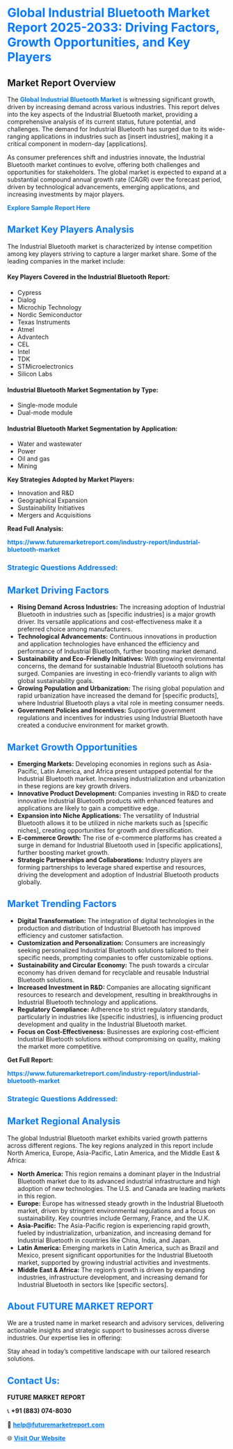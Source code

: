 <h1 style="color: #007BFF;">Global Industrial Bluetooth Market Report 2025-2033: Driving Factors, Growth Opportunities, and Key Players</h1>

<section id="overview">
<h2>Market Report Overview</h2>
<p>The <a href="https://www.futuremarketreport.com/industry-report/industrial-bluetooth-market" style="color: #007BFF; text-decoration: none;"><strong>Global Industrial Bluetooth Market</strong></a> is witnessing significant growth, driven by increasing demand across various industries. This report delves into the key aspects of the Industrial Bluetooth market, providing a comprehensive analysis of its current status, future potential, and challenges. The demand for Industrial Bluetooth has surged due to its wide-ranging applications in industries such as [insert industries], making it a critical component in modern-day [applications].</p>
<p>As consumer preferences shift and industries innovate, the Industrial Bluetooth market continues to evolve, offering both challenges and opportunities for stakeholders. The global market is expected to expand at a substantial compound annual growth rate (CAGR) over the forecast period, driven by technological advancements, emerging applications, and increasing investments by major players.</p>
</section>

<section id="overview">
<p><a href="https://www.futuremarketreport.com/request-sample/reportId=82586" style="color: #007BFF; text-decoration: none;"><strong>Explore Sample Report Here</strong></a></p>
</section>

<section id="key-players">
<h2 style="color: #007BFF;">Market Key Players Analysis</h2>
<p>The Industrial Bluetooth market is characterized by intense competition among key players striving to capture a larger market share. Some of the leading companies in the market include:</p>
<h4>Key Players Covered in the Industrial Bluetooth Report:</h4>
<ul><li>Cypress</li><li>Dialog</li><li>Microchip Technology</li><li>Nordic Semiconductor</li><li>Texas Instruments</li><li>Atmel</li><li>Advantech</li><li>CEL</li><li>Intel</li><li>TDK</li><li>STMicroelectronics</li><li>Silicon Labs</li></ul>
<h4>Industrial Bluetooth Market Segmentation by Type:</h4>
<ul><li>Single-mode module</li><li>Dual-mode module</li></ul>

<h4>Industrial Bluetooth Market Segmentation by Application:</h4>
<ul><li>Water and wastewater</li><li>Power</li><li>Oil and gas</li><li>Mining</li></ul>
<p><strong>Key Strategies Adopted by Market Players:</strong></p>
<ul>
<li>Innovation and R&D</li>
<li>Geographical Expansion</li>
<li>Sustainability Initiatives</li>
<li>Mergers and Acquisitions</li>
</ul>
</section>

<section>
<p><strong>Read Full Analysis: </strong></p><a href="https://www.futuremarketreport.com/industry-report/industrial-bluetooth-market" style="color: #007BFF; text-decoration: none;"><strong>https://www.futuremarketreport.com/industry-report/industrial-bluetooth-market</strong></a>
<h3 style="color: #007BFF;">Strategic Questions Addressed:</h3>
</section>

<section id="driving-factors">
<h2 style="color: #007BFF;">Market Driving Factors</h2>
<ul>
<li><strong>Rising Demand Across Industries:</strong> The increasing adoption of Industrial Bluetooth in industries such as [specific industries] is a major growth driver. Its versatile applications and cost-effectiveness make it a preferred choice among manufacturers.</li>
<li><strong>Technological Advancements:</strong> Continuous innovations in production and application technologies have enhanced the efficiency and performance of Industrial Bluetooth, further boosting market demand.</li>
<li><strong>Sustainability and Eco-Friendly Initiatives:</strong> With growing environmental concerns, the demand for sustainable Industrial Bluetooth solutions has surged. Companies are investing in eco-friendly variants to align with global sustainability goals.</li>
<li><strong>Growing Population and Urbanization:</strong> The rising global population and rapid urbanization have increased the demand for [specific products], where Industrial Bluetooth plays a vital role in meeting consumer needs.</li>
<li><strong>Government Policies and Incentives:</strong> Supportive government regulations and incentives for industries using Industrial Bluetooth have created a conducive environment for market growth.</li>
</ul>
</section>

<section id="growth-opportunities">
<h2 style="color: #007BFF;">Market Growth Opportunities</h2>
<ul>
<li><strong>Emerging Markets:</strong> Developing economies in regions such as Asia-Pacific, Latin America, and Africa present untapped potential for the Industrial Bluetooth market. Increasing industrialization and urbanization in these regions are key growth drivers.</li>
<li><strong>Innovative Product Development:</strong> Companies investing in R&D to create innovative Industrial Bluetooth products with enhanced features and applications are likely to gain a competitive edge.</li>
<li><strong>Expansion into Niche Applications:</strong> The versatility of Industrial Bluetooth allows it to be utilized in niche markets such as [specific niches], creating opportunities for growth and diversification.</li>
<li><strong>E-commerce Growth:</strong> The rise of e-commerce platforms has created a surge in demand for Industrial Bluetooth used in [specific applications], further boosting market growth.</li>
<li><strong>Strategic Partnerships and Collaborations:</strong> Industry players are forming partnerships to leverage shared expertise and resources, driving the development and adoption of Industrial Bluetooth products globally.</li>
</ul>
</section>

<section id="trending-factors">
<h2 style="color: #007BFF;">Market Trending Factors</h2>
<ul>
<li><strong>Digital Transformation:</strong> The integration of digital technologies in the production and distribution of Industrial Bluetooth has improved efficiency and customer satisfaction.</li>
<li><strong>Customization and Personalization:</strong> Consumers are increasingly seeking personalized Industrial Bluetooth solutions tailored to their specific needs, prompting companies to offer customizable options.</li>
<li><strong>Sustainability and Circular Economy:</strong> The push towards a circular economy has driven demand for recyclable and reusable Industrial Bluetooth solutions.</li>
<li><strong>Increased Investment in R&D:</strong> Companies are allocating significant resources to research and development, resulting in breakthroughs in Industrial Bluetooth technology and applications.</li>
<li><strong>Regulatory Compliance:</strong> Adherence to strict regulatory standards, particularly in industries like [specific industries], is influencing product development and quality in the Industrial Bluetooth market.</li>
<li><strong>Focus on Cost-Effectiveness:</strong> Businesses are exploring cost-efficient Industrial Bluetooth solutions without compromising on quality, making the market more competitive.</li>
</ul>
</section>

<section>
<p><strong>Get Full Report: </strong></p><a href="https://www.futuremarketreport.com/industry-report/industrial-bluetooth-market" style="color: #007BFF; text-decoration: none;"><strong>https://www.futuremarketreport.com/industry-report/industrial-bluetooth-market</strong></a>
<h3 style="color: #007BFF;">Strategic Questions Addressed:</h3>
</section>


<section id="regional-analysis">
<h2 style="color: #007BFF;">Market Regional Analysis</h2>
<p>The global Industrial Bluetooth market exhibits varied growth patterns across different regions. The key regions analyzed in this report include North America, Europe, Asia-Pacific, Latin America, and the Middle East & Africa:</p>
<ul>
<li><strong>North America:</strong> This region remains a dominant player in the Industrial Bluetooth market due to its advanced industrial infrastructure and high adoption of new technologies. The U.S. and Canada are leading markets in this region.</li>
<li><strong>Europe:</strong> Europe has witnessed steady growth in the Industrial Bluetooth market, driven by stringent environmental regulations and a focus on sustainability. Key countries include Germany, France, and the U.K.</li>
<li><strong>Asia-Pacific:</strong> The Asia-Pacific region is experiencing rapid growth, fueled by industrialization, urbanization, and increasing demand for Industrial Bluetooth in countries like China, India, and Japan.</li>
<li><strong>Latin America:</strong> Emerging markets in Latin America, such as Brazil and Mexico, present significant opportunities for the Industrial Bluetooth market, supported by growing industrial activities and investments.</li>
<li><strong>Middle East & Africa:</strong> The region’s growth is driven by expanding industries, infrastructure development, and increasing demand for Industrial Bluetooth in sectors like [specific sectors].</li>
</ul>
</section>

<footer>
<h2 style="color: #007BFF;">About FUTURE MARKET REPORT</h2>
<p>We are a trusted name in market research and advisory services, delivering actionable insights and strategic support to businesses across diverse industries. Our expertise lies in offering:</p>

<p>Stay ahead in today’s competitive landscape with our tailored research solutions.</p>

<h2 style="color: #007BFF;">Contact Us:</h2>
<p><strong>FUTURE MARKET REPORT</strong></p>
<p>📞 <strong>+91 (883) 074-8030</strong></p>
<p>📧 <strong><a href="mailto:help@futuremarketreport.com" style="color: #007BFF;">help@futuremarketreport.com</a></strong></p>
<p>🌐 <strong><a href="https://www.futuremarketreport.com/" style="color: #007BFF;">Visit Our Website</a></strong></p>
</footer>
